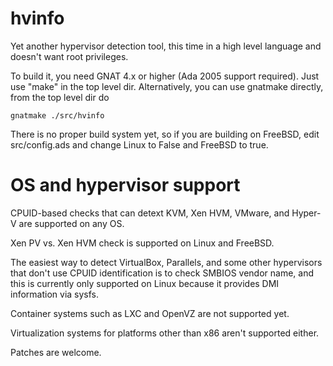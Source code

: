 # hvinfo
Yet another hypervisor detection tool, this time in a high level language and
doesn't want root privileges.

To build it, you need GNAT 4.x or higher (Ada 2005 support required).
Just use "make" in the top level dir.
Alternatively, you can use gnatmake directly, from the top level dir do

```
gnatmake ./src/hvinfo
```

There is no proper build system yet, so if you are building on FreeBSD,
edit src/config.ads and change Linux to False and FreeBSD to true.

# OS and hypervisor support

CPUID-based checks that can detext KVM, Xen HVM, VMware, and Hyper-V are
supported on any OS.

Xen PV vs. Xen HVM check is supported on Linux and FreeBSD.

The easiest way to detect VirtualBox, Parallels, and some other hypervisors
that don't use CPUID identification is to check SMBIOS vendor name,
and this is currently only supported on Linux because it provides DMI information
via sysfs.

Container systems such as LXC and OpenVZ are not supported yet.

Virtualization systems for platforms other than x86 aren't supported either.

Patches are welcome.
